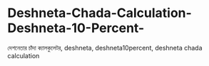 # Deshneta-Chada-Calculation-Deshneta-10-Percent-
দেশনেতার চাঁদা ক্যালকুলেটর, deshneta, deshneta10percent, deshneta chada calculation
